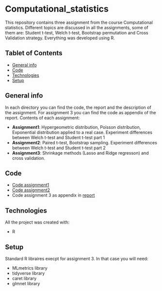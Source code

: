 # Computational_statistics

This repository contains three assignment from the course Computational statistics. Different topics are discussed in all the assignments, some of them are: Student t-test, Welch t-test, Bootstrap permutation and Cross Validation strategy. Everything was developed using R.

## Tablet of Contents
* [General info](#general-info)
* [Code](#code)
* [Technologies](#technologies)
* [Setup](#setup)

## General info
In each directory you can find the code, the report and the description of the assignment. For assignment 3 you can find the code as appendix of the report. Contents of each assignment:

* **Assignment1**: Hypergeometric distribution, Poisson distribution, Exponential distribution applied to a real case. Experiment differences between Welch t-test and Student t-test part 1
* **Assignment2**: Paired t-test, Bootstrap sampling. Experiment differences between Welch t-test and Student t-test part 2
* **Assignment3**: Shrinkage methods (Lasso and Ridge regresson) and cross validation. 

## Code

* [Code assignment1](https://github.com/F-Lauria/Computational_statistics/blob/master/Assignment1/code/Assignment1.R)
* [Code assignment2](https://github.com/F-Lauria/Computational_statistics/blob/master/Assignment2/code/Assignment_2.R)
* Code assignment 3 as appendix in [report](https://github.com/F-Lauria/Computational_statistics/blob/master/Assignment3/report/Report.pdf)

## Technologies
All the project was created with:
* R

## Setup
Standard R libraires execpt for assignment 3. In that case you will need:
* MLmetrics library
* tidyverse library
* caret library 
* glmnet library 

